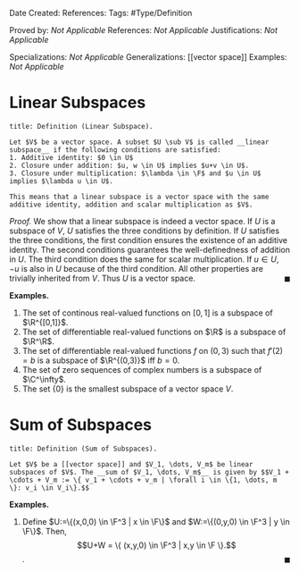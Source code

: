 <div class="topSpace"></div>

Date Created: 
References: 
Tags: #Type/Definition

Proved by: <i>Not Applicable</i>
References: <i>Not Applicable</i>
Justifications: <i>Not Applicable</i>

Specializations: <i>Not Applicable</i>
Generalizations: [[vector space]]
Examples: <i>Not Applicable</i>

# Linear Subspaces 

``` ad-Definition
title: Definition (Linear Subspace).

Let $V$ be a vector space. A subset $U \sub V$ is called __linear subspace__ if the following conditions are satisfied:
1. Additive identity: $0 \in U$
2. Closure under addition: $u, w \in U$ implies $u+v \in U$.
3. Closure under multiplication: $\lambda \in \F$ and $u \in U$ implies $\lambda u \in U$.

This means that a linear subspace is a vector space with the same additive identity, addition and scalar multiplication as $V$.
```

<i>Proof.</i>
We show that a linear subspace is indeed a vector space. If $U$ is a subspace of $V$, $U$ satisfies the three conditions by definition.
If $U$ satisfies the three conditions, the first condition ensures the existence of an additive identity. The second conditions guarantees the well-definedness of addition in $U$. The third condition does the same for scalar multiplication. If $u\in U$, $-u$ is also in $U$ because of the third condition. All other properties are trivially inherited from $V$. Thus $U$ is a vector space.
<span style="float:right;">$\blacksquare$</span>

**Examples.**
1. The set of continous real-valued functions on $[0,1]$ is a subspace of $\R^{[0,1]}$.
2. The set of differentiable real-valued functions on $\R$ is a subspace of $\R^\R$.
3. The set of differentiable real-valued functions $f$ on $(0,3)$ such that $f'(2)=b$ is a subspace of $\R^{(0,3)}$ iff $b=0$.
4. The set of zero sequences of complex numbers is a subspace of $\C^\infty$.
5. The set $\{0\}$ is the smallest subspace of a vector space $V$.


# Sum of Subspaces

``` ad-Definition
title: Definition (Sum of Subspaces).

Let $V$ be a [[vector space]] and $V_1, \dots, V_m$ be linear subspaces of $V$. The __sum of $V_1, \dots, V_m$__ is given by $$V_1 + \cdots + V_m := \{ v_1 + \cdots + v_m | \forall i \in \{1, \dots, m \}: v_i \in V_i\}.$$
```

**Examples.**
1. Define $U:=\{(x,0,0) \in \F^3 | x \in \F\}$ and $W:=\{(0,y,0) \in \F^3 | y \in \F\}$. Then, $$U+W = \{ (x,y,0) \in \F^3 | x,y \in \F \}.$$
<i>.</i><span style="float:right;">$\blacksquare$</span>